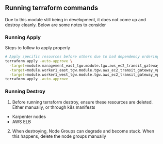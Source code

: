 ## Running terraform commands

Due to this module still being in development, it does not come up and destroy cleanly. Below are some notes to consider

### Running Apply

Steps to follow to apply properly

```bash
# Apply specific resources before others due to bad dependency ordering
terraform apply -auto-approve \
  -target=module.management_east_tgw.module.tgw.aws_ec2_transit_gateway_vpc_attachment.this \
  -target=module.worker1_east_tgw.module.tgw.aws_ec2_transit_gateway_vpc_attachment.this \
  -target=module.worker1_west_tgw.module.tgw.aws_ec2_transit_gateway_vpc_attachment.this
terraform apply -auto-approve
```

### Running Destroy

1. Before running terraform destroy, ensure these resources are deleted. Either manually, or through k8s manifests

- Karpenter nodes
- AWS ELB

2. When destroying, Node Groups can degrade and become stuck. When this happens, delete the node groups manually
